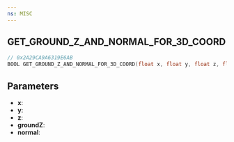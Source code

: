 ```yaml
---
ns: MISC
---
```

## GET_GROUND_Z_AND_NORMAL_FOR_3D_COORD

```c
// 0x2A29CA9A6319E6AB
BOOL GET_GROUND_Z_AND_NORMAL_FOR_3D_COORD(float x, float y, float z, float* groundZ, Vector3* normal);
```

## Parameters
* **x**:
* **y**:
* **z**:
* **groundZ**:
* **normal**:
